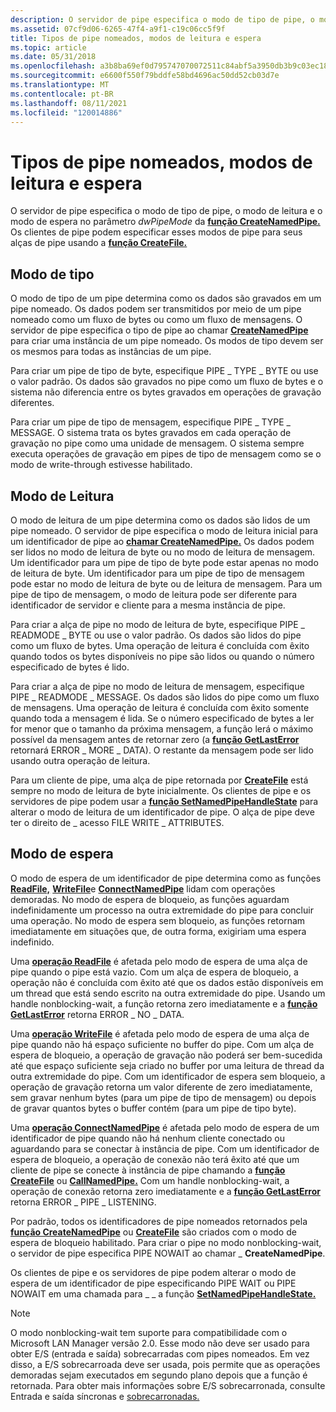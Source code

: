 ```yaml
---
description: O servidor de pipe especifica o modo de tipo de pipe, o modo de leitura e o modo de espera no parâmetro dwPipeMode da função CreateNamedPipe. Os clientes de pipe podem especificar esses modos de pipe para seus alças de pipe usando a função CreateFile.
ms.assetid: 07cf9d06-6265-47f4-a9f1-c19c06cc5f9f
title: Tipos de pipe nomeados, modos de leitura e espera
ms.topic: article
ms.date: 05/31/2018
ms.openlocfilehash: a3b8ba69ef0d795747070072511c84abf5a3950db3b9c03ec18973f4d29bbd51
ms.sourcegitcommit: e6600f550f79bddfe58bd4696ac50dd52cb03d7e
ms.translationtype: MT
ms.contentlocale: pt-BR
ms.lasthandoff: 08/11/2021
ms.locfileid: "120014886"
---
```

# <a name="named-pipe-type-read-and-wait-modes"></a>Tipos de pipe nomeados, modos de leitura e espera

O servidor de pipe especifica o modo de tipo de pipe, o modo de leitura e o modo de espera no parâmetro *dwPipeMode* da [**função CreateNamedPipe.**](/windows/desktop/api/Winbase/nf-winbase-createnamedpipea) Os clientes de pipe podem especificar esses modos de pipe para seus alças de pipe usando a [**função CreateFile.**](/windows/desktop/api/fileapi/nf-fileapi-createfilea)

## <a name="type-mode"></a>Modo de tipo

O modo de tipo de um pipe determina como os dados são gravados em um pipe nomeado. Os dados podem ser transmitidos por meio de um pipe nomeado como um fluxo de bytes ou como um fluxo de mensagens. O servidor de pipe especifica o tipo de pipe ao chamar [**CreateNamedPipe**](/windows/desktop/api/Winbase/nf-winbase-createnamedpipea) para criar uma instância de um pipe nomeado. Os modos de tipo devem ser os mesmos para todas as instâncias de um pipe.

Para criar um pipe de tipo de byte, especifique PIPE \_ TYPE \_ BYTE ou use o valor padrão. Os dados são gravados no pipe como um fluxo de bytes e o sistema não diferencia entre os bytes gravados em operações de gravação diferentes.

Para criar um pipe de tipo de mensagem, especifique PIPE \_ TYPE \_ MESSAGE. O sistema trata os bytes gravados em cada operação de gravação no pipe como uma unidade de mensagem. O sistema sempre executa operações de gravação em pipes de tipo de mensagem como se o modo de write-through estivesse habilitado.

## <a name="read-mode"></a>Modo de Leitura

O modo de leitura de um pipe determina como os dados são lidos de um pipe nomeado. O servidor de pipe especifica o modo de leitura inicial para um identificador de pipe ao [**chamar CreateNamedPipe.**](/windows/desktop/api/Winbase/nf-winbase-createnamedpipea) Os dados podem ser lidos no modo de leitura de byte ou no modo de leitura de mensagem. Um identificador para um pipe de tipo de byte pode estar apenas no modo de leitura de byte. Um identificador para um pipe de tipo de mensagem pode estar no modo de leitura de byte ou de leitura de mensagem. Para um pipe de tipo de mensagem, o modo de leitura pode ser diferente para identificador de servidor e cliente para a mesma instância de pipe.

Para criar a alça de pipe no modo de leitura de byte, especifique PIPE \_ READMODE \_ BYTE ou use o valor padrão. Os dados são lidos do pipe como um fluxo de bytes. Uma operação de leitura é concluída com êxito quando todos os bytes disponíveis no pipe são lidos ou quando o número especificado de bytes é lido.

Para criar a alça de pipe no modo de leitura de mensagem, especifique PIPE \_ READMODE \_ MESSAGE. Os dados são lidos do pipe como um fluxo de mensagens. Uma operação de leitura é concluída com êxito somente quando toda a mensagem é lida. Se o número especificado de bytes a ler for menor que o tamanho da próxima mensagem, a função lerá o máximo possível da mensagem antes de retornar zero (a [**função GetLastError**](/windows/desktop/api/errhandlingapi/nf-errhandlingapi-getlasterror) retornará ERROR \_ MORE \_ DATA). O restante da mensagem pode ser lido usando outra operação de leitura.

Para um cliente de pipe, uma alça de pipe retornada por [**CreateFile**](/windows/desktop/api/fileapi/nf-fileapi-createfilea) está sempre no modo de leitura de byte inicialmente. Os clientes de pipe e os servidores de pipe podem usar a [**função SetNamedPipeHandleState**](/windows/win32/api/namedpipeapi/nf-namedpipeapi-setnamedpipehandlestate) para alterar o modo de leitura de um identificador de pipe. O alça de pipe deve ter o direito de \_ acesso FILE WRITE \_ ATTRIBUTES.

## <a name="wait-mode"></a>Modo de espera

O modo de espera de um identificador de pipe determina como as funções [**ReadFile,**](/windows/desktop/api/fileapi/nf-fileapi-readfile) [**WriteFile**](/windows/desktop/api/fileapi/nf-fileapi-writefile)e [**ConnectNamedPipe**](/windows/win32/api/namedpipeapi/nf-namedpipeapi-connectnamedpipe) lidam com operações demoradas. No modo de espera de bloqueio, as funções aguardam indefinidamente um processo na outra extremidade do pipe para concluir uma operação. No modo de espera sem bloqueio, as funções retornam imediatamente em situações que, de outra forma, exigiriam uma espera indefinido.

Uma [**operação ReadFile**](/windows/desktop/api/fileapi/nf-fileapi-readfile) é afetada pelo modo de espera de uma alça de pipe quando o pipe está vazio. Com um alça de espera de bloqueio, a operação não é concluída com êxito até que os dados estão disponíveis em um thread que está sendo escrito na outra extremidade do pipe. Usando um handle nonblocking-wait, a função retorna zero imediatamente e a [**função GetLastError**](/windows/desktop/api/errhandlingapi/nf-errhandlingapi-getlasterror) retorna ERROR \_ NO \_ DATA.

Uma [**operação WriteFile**](/windows/desktop/api/fileapi/nf-fileapi-writefile) é afetada pelo modo de espera de uma alça de pipe quando não há espaço suficiente no buffer do pipe. Com um alça de espera de bloqueio, a operação de gravação não poderá ser bem-sucedida até que espaço suficiente seja criado no buffer por uma leitura de thread da outra extremidade do pipe. Com um identificador de espera sem bloqueio, a operação de gravação retorna um valor diferente de zero imediatamente, sem gravar nenhum bytes (para um pipe de tipo de mensagem) ou depois de gravar quantos bytes o buffer contém (para um pipe de tipo byte).

Uma [**operação ConnectNamedPipe**](/windows/win32/api/namedpipeapi/nf-namedpipeapi-connectnamedpipe) é afetada pelo modo de espera de um identificador de pipe quando não há nenhum cliente conectado ou aguardando para se conectar à instância de pipe. Com um identificador de espera de bloqueio, a operação de conexão não terá êxito até que um cliente de pipe se conecte à instância de pipe chamando a [**função CreateFile**](/windows/desktop/api/fileapi/nf-fileapi-createfilea) ou [**CallNamedPipe.**](/windows/desktop/api/Winbase/nf-winbase-callnamedpipea) Com um handle nonblocking-wait, a operação de conexão retorna zero imediatamente e a [**função GetLastError**](/windows/desktop/api/errhandlingapi/nf-errhandlingapi-getlasterror) retorna ERROR \_ PIPE \_ LISTENING.

Por padrão, todos os identificadores de pipe nomeados retornados pela [**função CreateNamedPipe**](/windows/desktop/api/Winbase/nf-winbase-createnamedpipea) ou [**CreateFile**](/windows/desktop/api/fileapi/nf-fileapi-createfilea) são criados com o modo de espera de bloqueio habilitado. Para criar o pipe no modo nonblocking-wait, o servidor de pipe especifica PIPE NOWAIT ao chamar \_ **CreateNamedPipe**.

Os clientes de pipe e os servidores de pipe podem alterar o modo de espera de um identificador de pipe especificando PIPE WAIT ou PIPE NOWAIT em uma chamada para \_ \_ a função [**SetNamedPipeHandleState.**](/windows/win32/api/namedpipeapi/nf-namedpipeapi-setnamedpipehandlestate)

> [!Note]  
> O modo nonblocking-wait tem suporte para compatibilidade com o Microsoft LAN Manager versão 2.0. Esse modo não deve ser usado para obter E/S (entrada e saída) sobrecarradas com pipes nomeados. Em vez disso, a E/S sobrecarroada deve ser usada, pois permite que as operações demoradas sejam executados em segundo plano depois que a função é retornada. Para obter mais informações sobre E/S sobrecarronada, consulte Entrada e saída síncronas e [sobrecarronadas.](synchronous-and-overlapped-input-and-output.md)

 

 

 

